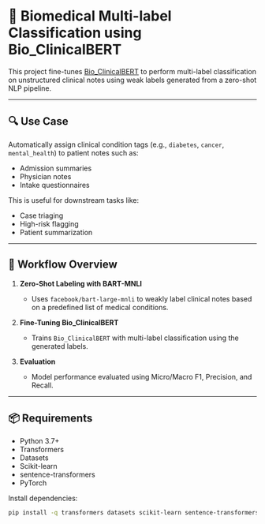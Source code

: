 # 🧠 Biomedical Multi-label Classification using Bio_ClinicalBERT

This project fine-tunes [Bio_ClinicalBERT](https://huggingface.co/emilyalsentzer/Bio_ClinicalBERT) to perform multi-label classification on unstructured clinical notes using weak labels generated from a zero-shot NLP pipeline.

---

## 🔍 Use Case

Automatically assign clinical condition tags (e.g., `diabetes`, `cancer`, `mental_health`) to patient notes such as:
- Admission summaries
- Physician notes
- Intake questionnaires

This is useful for downstream tasks like:
- Case triaging
- High-risk flagging
- Patient summarization

---

## 🧪 Workflow Overview

1. **Zero-Shot Labeling with BART-MNLI**
   - Uses `facebook/bart-large-mnli` to weakly label clinical notes based on a predefined list of medical conditions.

2. **Fine-Tuning Bio_ClinicalBERT**
   - Trains `Bio_ClinicalBERT` with multi-label classification using the generated labels.

3. **Evaluation**
   - Model performance evaluated using Micro/Macro F1, Precision, and Recall.

---

## 📦 Requirements

- Python 3.7+
- Transformers
- Datasets
- Scikit-learn
- sentence-transformers
- PyTorch

Install dependencies:
```bash
pip install -q transformers datasets scikit-learn sentence-transformers
